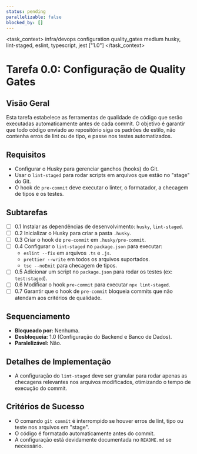 ```yaml
---
status: pending
parallelizable: false
blocked_by: []
---
```


<task_context>
<domain>infra/devops</domain>
<type>configuration</type>
<scope>quality_gates</scope>
<complexity>medium</complexity>
<dependencies>husky, lint-staged, eslint, typescript, jest</dependencies>
<unblocks>["1.0"]</unblocks>
</task_context>

# Tarefa 0.0: Configuração de Quality Gates

## Visão Geral
Esta tarefa estabelece as ferramentas de qualidade de código que serão executadas automaticamente antes de cada commit. O objetivo é garantir que todo código enviado ao repositório siga os padrões de estilo, não contenha erros de lint ou de tipo, e passe nos testes automatizados.

## Requisitos
- Configurar o Husky para gerenciar ganchos (hooks) do Git.
- Usar o `lint-staged` para rodar scripts em arquivos que estão no "stage" do Git.
- O hook de `pre-commit` deve executar o linter, o formatador, a checagem de tipos e os testes.

## Subtarefas
- [ ] 0.1 Instalar as dependências de desenvolvimento: `husky`, `lint-staged`.
- [ ] 0.2 Inicializar o Husky para criar a pasta `.husky`.
- [ ] 0.3 Criar o hook de `pre-commit` em `.husky/pre-commit`.
- [ ] 0.4 Configurar o `lint-staged` no `package.json` para executar:
    - `eslint --fix` em arquivos `.ts` e `.js`.
    - `prettier --write` em todos os arquivos suportados.
    - `tsc --noEmit` para checagem de tipos.
- [ ] 0.5 Adicionar um script no `package.json` para rodar os testes (ex: `test:staged`).
- [ ] 0.6 Modificar o hook `pre-commit` para executar `npx lint-staged`.
- [ ] 0.7 Garantir que o hook de `pre-commit` bloqueia commits que não atendam aos critérios de qualidade.

## Sequenciamento
- **Bloqueado por:** Nenhuma.
- **Desbloqueia:** 1.0 (Configuração do Backend e Banco de Dados).
- **Paralelizável:** Não.

## Detalhes de Implementação
- A configuração do `lint-staged` deve ser granular para rodar apenas as checagens relevantes nos arquivos modificados, otimizando o tempo de execução do commit.

## Critérios de Sucesso
- O comando `git commit` é interrompido se houver erros de lint, tipo ou teste nos arquivos em "stage".
- O código é formatado automaticamente antes do commit.
- A configuração está devidamente documentada no `README.md` se necessário.
